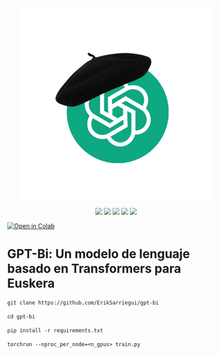 <p align="center" sty>
   <img src="images/gpt-bi-logo.jpg" width="450">
</p>

<p align="center">
   <img src="https://img.shields.io/badge/license-MIT-green">
   <img src="https://img.shields.io/badge/HuggingFace-%F0%9F%A4%97-orange">
   <img src="https://img.shields.io/badge/Pretrained_Models-green">
   <img src="https://img.shields.io/badge/Blog%20Post-yellow">
   <img src="https://img.shields.io/badge/Paper-blue">
</p>

[![Open in Colab](https://colab.research.google.com/assets/colab-badge.svg)](https://colab.research.google.com/github/ErikSarriegui/DeepWind/blob/main/deepwind_colab_inference.ipynb)

# **GPT-Bi: Un modelo de lenguaje basado en Transformers para Euskera**

```
git clone https://github.com/ErikSarriegui/gpt-bi

cd gpt-bi

pip install -r requirements.txt

torchrun --nproc_per_node=<n_gpus> train.py
```

